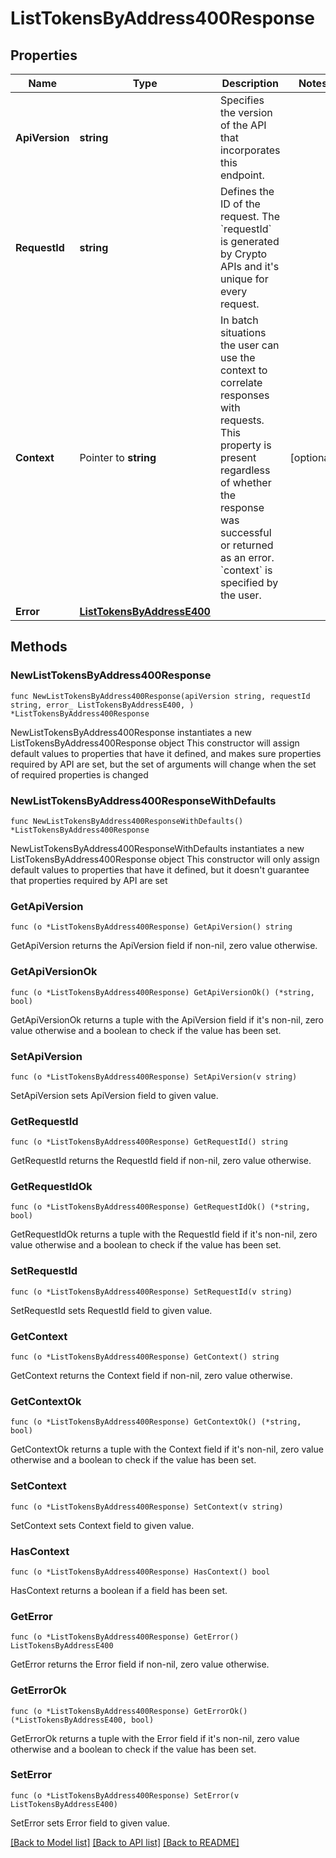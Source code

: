 # ListTokensByAddress400Response

## Properties

Name | Type | Description | Notes
------------ | ------------- | ------------- | -------------
**ApiVersion** | **string** | Specifies the version of the API that incorporates this endpoint. | 
**RequestId** | **string** | Defines the ID of the request. The &#x60;requestId&#x60; is generated by Crypto APIs and it&#39;s unique for every request. | 
**Context** | Pointer to **string** | In batch situations the user can use the context to correlate responses with requests. This property is present regardless of whether the response was successful or returned as an error. &#x60;context&#x60; is specified by the user. | [optional] 
**Error** | [**ListTokensByAddressE400**](ListTokensByAddressE400.md) |  | 

## Methods

### NewListTokensByAddress400Response

`func NewListTokensByAddress400Response(apiVersion string, requestId string, error_ ListTokensByAddressE400, ) *ListTokensByAddress400Response`

NewListTokensByAddress400Response instantiates a new ListTokensByAddress400Response object
This constructor will assign default values to properties that have it defined,
and makes sure properties required by API are set, but the set of arguments
will change when the set of required properties is changed

### NewListTokensByAddress400ResponseWithDefaults

`func NewListTokensByAddress400ResponseWithDefaults() *ListTokensByAddress400Response`

NewListTokensByAddress400ResponseWithDefaults instantiates a new ListTokensByAddress400Response object
This constructor will only assign default values to properties that have it defined,
but it doesn't guarantee that properties required by API are set

### GetApiVersion

`func (o *ListTokensByAddress400Response) GetApiVersion() string`

GetApiVersion returns the ApiVersion field if non-nil, zero value otherwise.

### GetApiVersionOk

`func (o *ListTokensByAddress400Response) GetApiVersionOk() (*string, bool)`

GetApiVersionOk returns a tuple with the ApiVersion field if it's non-nil, zero value otherwise
and a boolean to check if the value has been set.

### SetApiVersion

`func (o *ListTokensByAddress400Response) SetApiVersion(v string)`

SetApiVersion sets ApiVersion field to given value.


### GetRequestId

`func (o *ListTokensByAddress400Response) GetRequestId() string`

GetRequestId returns the RequestId field if non-nil, zero value otherwise.

### GetRequestIdOk

`func (o *ListTokensByAddress400Response) GetRequestIdOk() (*string, bool)`

GetRequestIdOk returns a tuple with the RequestId field if it's non-nil, zero value otherwise
and a boolean to check if the value has been set.

### SetRequestId

`func (o *ListTokensByAddress400Response) SetRequestId(v string)`

SetRequestId sets RequestId field to given value.


### GetContext

`func (o *ListTokensByAddress400Response) GetContext() string`

GetContext returns the Context field if non-nil, zero value otherwise.

### GetContextOk

`func (o *ListTokensByAddress400Response) GetContextOk() (*string, bool)`

GetContextOk returns a tuple with the Context field if it's non-nil, zero value otherwise
and a boolean to check if the value has been set.

### SetContext

`func (o *ListTokensByAddress400Response) SetContext(v string)`

SetContext sets Context field to given value.

### HasContext

`func (o *ListTokensByAddress400Response) HasContext() bool`

HasContext returns a boolean if a field has been set.

### GetError

`func (o *ListTokensByAddress400Response) GetError() ListTokensByAddressE400`

GetError returns the Error field if non-nil, zero value otherwise.

### GetErrorOk

`func (o *ListTokensByAddress400Response) GetErrorOk() (*ListTokensByAddressE400, bool)`

GetErrorOk returns a tuple with the Error field if it's non-nil, zero value otherwise
and a boolean to check if the value has been set.

### SetError

`func (o *ListTokensByAddress400Response) SetError(v ListTokensByAddressE400)`

SetError sets Error field to given value.



[[Back to Model list]](../README.md#documentation-for-models) [[Back to API list]](../README.md#documentation-for-api-endpoints) [[Back to README]](../README.md)


